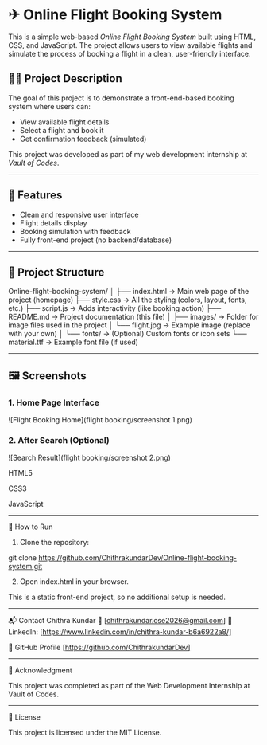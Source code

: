 
# ✈ Online Flight Booking System

This is a simple web-based *Online Flight Booking System* built using HTML, CSS, and JavaScript. The project allows users to view available flights and simulate the process of booking a flight in a clean, user-friendly interface.

## 🧑‍💻 Project Description

The goal of this project is to demonstrate a front-end-based booking system where users can:

- View available flight details
- Select a flight and book it
- Get confirmation feedback (simulated)

This project was developed as part of my web development internship at *Vault of Codes*.

---

## 🚀 Features

- Clean and responsive user interface
- Flight details display
- Booking simulation with feedback
- Fully front-end project (no backend/database)

---

## 📁 Project Structure

Online-flight-booking-system/
│
├── index.html          → Main web page of the project (homepage)
├── style.css           → All the styling (colors, layout, fonts, etc.)
├── script.js           → Adds interactivity (like booking action)
├── README.md           → Project documentation (this file)
│
├── images/             → Folder for image files used in the project
│   └── flight.jpg      → Example image (replace with your own)
│
└── fonts/              → (Optional) Custom fonts or icon sets
    └── material.ttf    → Example font file (if used)

---

## 🖼 Screenshots

### 1. Home Page Interface

![Flight Booking Home](flight booking/screenshot 1.png)

### 2. After Search (Optional)

![Search Result](flight booking/screenshot 2.png)

HTML5

CSS3

JavaScript


---

🏁 How to Run

1. Clone the repository:

git clone https://github.com/ChithrakundarDev/Online-flight-booking-system.git

2. Open index.html in your browser.

This is a static front-end project, so no additional setup is needed.


---

📬 Contact
Chithra Kundar
📧 [chithrakundar.cse2026@gmail.com]
💼 LinkedIn: [https://www.linkedin.com/in/chithra-kundar-b6a6922a8/]

🔗 GitHub Profile
[https://github.com/ChithrakundarDev]

---

🏅 Acknowledgment

This project was completed as part of the Web Development Internship at Vault of Codes.


---

📄 License

This project is licensed under the MIT License.